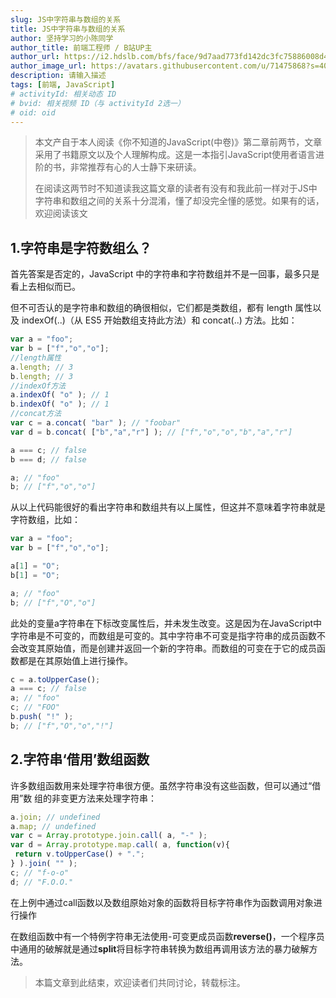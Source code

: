 ```yaml
---
slug: JS中字符串与数组的关系
title: JS中字符串与数组的关系
author: 坚持学习的小陈同学
author_title: 前端工程师 / B站UP主
author_url: https://i2.hdslb.com/bfs/face/9d7aad773fd142dc3fc75886008d41d2ecedb3f1.jpg@160w_160h_1c_1s.webp
author_image_url: https://avatars.githubusercontent.com/u/71475868?s=40&u=8e47a668961f89a6389d9775cffdabddfda76e8c&v=4
description: 请输入描述
tags: [前端, JavaScript]
# activityId: 相关动态 ID
# bvid: 相关视频 ID（与 activityId 2选一）
# oid: oid
---
```



> 本文产自于本人阅读《你不知道的JavaScript(中卷)》第二章前两节，文章采用了书籍原文以及个人理解构成。这是一本指引JavaScript使用者语言进阶的书，非常推荐有心的人士静下来研读。
>
> 在阅读这两节时不知道读我这篇文章的读者有没有和我此前一样对于JS中字符串和数组之间的关系十分混淆，懂了却没完全懂的感觉。如果有的话，欢迎阅读该文

## 1.字符串是字符数组么？

首先答案是否定的，JavaScript 中的字符串和字符数组并不是一回事，最多只是看上去相似而已。

但不可否认的是字符串和数组的确很相似，它们都是类数组，都有 length 属性以及 indexOf(..)（从 ES5 开始数组支持此方法）和 concat(..) 方法。比如：

```javascript
var a = "foo";
var b = ["f","o","o"];
//length属性
a.length; // 3
b.length; // 3
//indexOf方法
a.indexOf( "o" ); // 1
b.indexOf( "o" ); // 1
//concat方法
var c = a.concat( "bar" ); // "foobar"
var d = b.concat( ["b","a","r"] ); // ["f","o","o","b","a","r"]

a === c; // false
b === d; // false

a; // "foo"
b; // ["f","o","o"]
```

从以上代码能很好的看出字符串和数组共有以上属性，但这并不意味着字符串就是字符数组，比如：

```javascript
var a = "foo";
var b = ["f","o","o"];

a[1] = "O";
b[1] = "O";

a; // "foo"
b; // ["f","O","o"]
```

此处的变量a字符串在下标改变属性后，并未发生改变。这是因为在JavaScript中字符串是不可变的，而数组是可变的。其中字符串不可变是指字符串的成员函数不会改变其原始值，而是创建并返回一个新的字符串。而数组的可变在于它的成员函数都是在其原始值上进行操作。

```javascript
c = a.toUpperCase();
a === c; // false
a; // "foo"
c; // "FOO"
b.push( "!" );
b; // ["f","O","o","!"]
```

## 2.字符串‘借用’数组函数

许多数组函数用来处理字符串很方便。虽然字符串没有这些函数，但可以通过“借用”数 组的非变更方法来处理字符串：

```javascript
a.join; // undefined
a.map; // undefined
var c = Array.prototype.join.call( a, "-" );
var d = Array.prototype.map.call( a, function(v){
 return v.toUpperCase() + ".";
} ).join( "" );
c; // "f-o-o"
d; // "F.O.O."
```

在上例中通过call函数以及数组原始对象的函数将目标字符串作为函数调用对象进行操作

在数组函数中有一个特例字符串无法使用-可变更成员函数**reverse()**，一个程序员中通用的破解就是通过**split**将目标字符串转换为数组再调用该方法的暴力破解方法。

> 本篇文章到此结束，欢迎读者们共同讨论，转载标注。